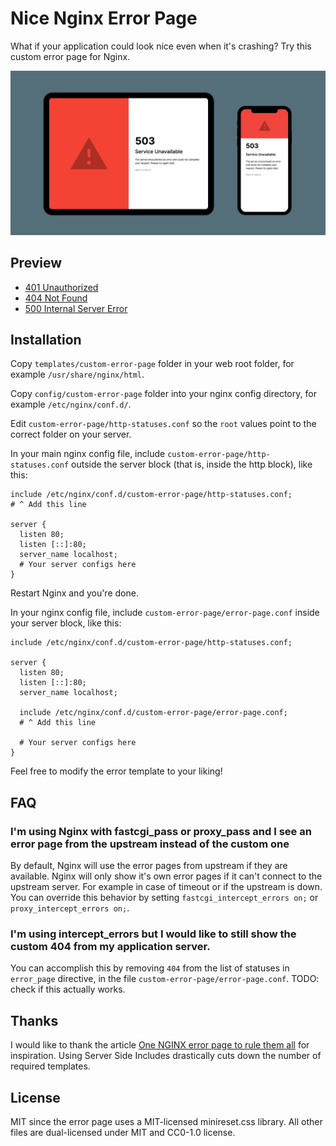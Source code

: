 # Nice Nginx Error Page

What if your application could look nice even when it's crashing? Try this custom error page for Nginx.

![](./nice-nginx-error-page-screenshot.png)

## Preview

* [401 Unauthorized](https://joppuyo.github.io/nice-nginx-error-page/401.html)
* [404 Not Found](https://joppuyo.github.io/nice-nginx-error-page/404.html)
* [500 Internal Server Error](https://joppuyo.github.io/nice-nginx-error-page/500.html)

## Installation

Copy `templates/custom-error-page` folder in your web root folder, for example `/usr/share/nginx/html`.

Copy `config/custom-error-page` folder into your nginx config directory, for example `/etc/nginx/conf.d/`.

Edit `custom-error-page/http-statuses.conf` so the `root` values point to the correct folder on your server.

In your main nginx config file, include `custom-error-page/http-statuses.conf` outside the server block (that is, inside the http block), like this:

```
include /etc/nginx/conf.d/custom-error-page/http-statuses.conf;
# ^ Add this line

server {
  listen 80;
  listen [::]:80;
  server_name localhost;
  # Your server configs here
}
```

Restart Nginx and you're done.

In your nginx config file, include `custom-error-page/error-page.conf` inside your server block, like this:

```
include /etc/nginx/conf.d/custom-error-page/http-statuses.conf;

server {
  listen 80;
  listen [::]:80;
  server_name localhost;
  
  include /etc/nginx/conf.d/custom-error-page/error-page.conf;
  # ^ Add this line
  
  # Your server configs here
}
```

Feel free to modify the error template to your liking!

## FAQ

### I'm using Nginx with fastcgi_pass or proxy_pass and I see an error page from the upstream instead of the custom one

By default, Nginx will use the error pages from upstream if they are available. Nginx will only show it's own error pages if it can't connect to the upstream server. For example in case of timeout or if the upstream is down. You can override this behavior by setting `fastcgi_intercept_errors on;` or
`proxy_intercept_errors on;`.

### I'm using intercept_errors but I would like to still show the custom 404 from my application server.

You can accomplish this by removing `404` from the list of statuses in `error_page` directive, in the file `custom-error-page/error-page.conf`. TODO: check if this actually works.

## Thanks

I would like to thank the article [One NGINX error page to rule them all](https://blog.adriaan.io/one-nginx-error-page-to-rule-them-all.html) for inspiration. Using Server Side Includes drastically cuts down the number of required templates.

## License

MIT since the error page uses a MIT-licensed minireset.css library. All other files are dual-licensed under MIT and CC0-1.0 license.
